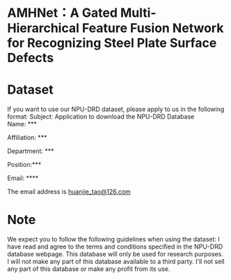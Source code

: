 # AMHNet：A Gated Multi-Hierarchical Feature Fusion Network for Recognizing Steel Plate Surface Defects

# Dataset
If you want to use our NPU-DRD dataset, please apply to us in the following format:
Subject: Application to download the NPU-DRD Database   
Name: *** 

Affiliation: *** 

Department: *** 

Position:*** 

Email: **** 


The email address is huanjie_tao@126.com

# Note
We expect you to follow the following guidelines when using the dataset:
I have read and agree to the terms and conditions specified in the NPU-DRD database webpage. 
This database will only be used for research purposes. 
I will not make any part of this database available to a third party. 
I'll not sell any part of this database or make any profit from its use.
